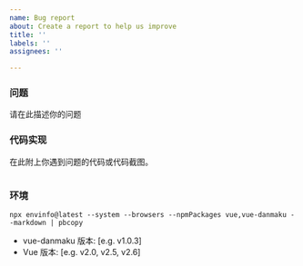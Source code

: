 ```yaml
---
name: Bug report
about: Create a report to help us improve
title: ''
labels: ''
assignees: ''

---
```


### 问题

请在此描述你的问题


### 代码实现

在此附上你遇到问题的代码或代码截图。

```

``` 

### 环境

<!-- 请在你的项目中运行此命令并将其内容粘贴到此处（它会自动复制到你的剪贴板）--> 

`npx envinfo@latest --system --browsers --npmPackages vue,vue-danmaku --markdown | pbcopy`

 - vue-danmaku 版本: [e.g. v1.0.3]
 - Vue 版本: [e.g. v2.0, v2.5, v2.6]
